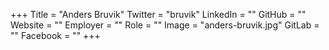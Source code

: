 +++
Title = "Anders Bruvik"
Twitter = "bruvik"
LinkedIn = ""
GitHub = ""
Website = ""
Employer = ""
Role = ""
Image = "anders-bruvik.jpg"
GitLab = ""
Facebook = ""
+++
